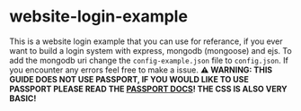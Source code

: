 # website-login-example
This is a website login example that you can use for referance, if you ever want to build a login system with express, mongodb (mongoose) and ejs. To add the mongodb uri change the `config-example.json` file to `config.json`. If you encounter any errors feel free to make a issue. **⚠ WARNING: THIS GUIDE DOES NOT USE PASSPORT, IF YOU WOULD LIKE TO USE PASSPORT PLEASE READ THE [PASSPORT DOCS](http://www.passportjs.org/)! THE CSS IS ALSO VERY BASIC!**
